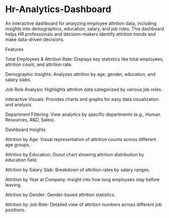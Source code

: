 ﻿# Hr-Analytics-Dashboard
An interactive dashboard for analyzing employee attrition data, including insights into demographics, education, salary, and job roles. This dashboard helps HR professionals and decision-makers identify attrition trends and make data-driven decisions.

Features

Total Employees & Attrition Rate: Displays key statistics like total employees, attrition count, and attrition rate.

Demographic Insights: Analyzes attrition by age, gender, education, and salary slabs.

Job Role Analysis: Highlights attrition data categorized by various job roles.

Interactive Visuals: Provides charts and graphs for easy data visualization and analysis.

Department Filtering: View analytics by specific departments (e.g., Human Resources, R&D, Sales).

Dashboard Insights

Attrition by Age: Visual representation of attrition counts across different age groups.

Attrition by Education: Donut chart showing attrition distribution by education field.

Attrition by Salary Slab: Breakdown of attrition rates by salary ranges.

Attrition by Year at Company: Insight into how long employees stay before leaving.

Attrition by Gender: Gender-based attrition statistics.

Attrition by Job Role: Detailed view of attrition numbers across different job positions.
